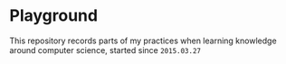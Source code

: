 # Playground
   This repository records parts of my practices when learning knowledge around computer science, started since `2015.03.27`
